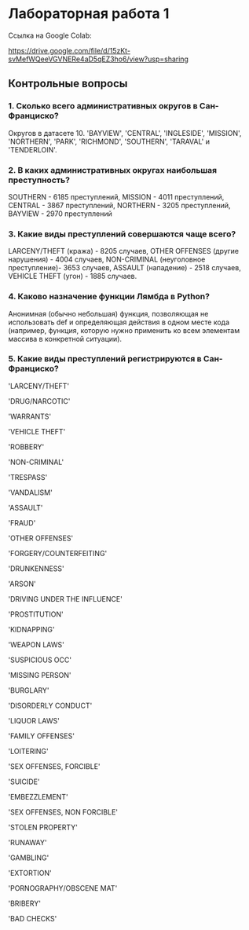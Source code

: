 # Лабораторная работа 1

Ссылка на Google Colab:

https://drive.google.com/file/d/15zKt-svMefWQeeVGVNERe4aD5qEZ3ho6/view?usp=sharing

## Контрольные вопросы

### 1. Сколько всего административных округов в Сан-Франциско?

Округов в датасете 10. 'BAYVIEW', 'CENTRAL', 'INGLESIDE', 'MISSION', 'NORTHERN', 'PARK', 'RICHMOND', 'SOUTHERN', 'TARAVAL' и 'TENDERLOIN'.

### 2. В каких административных округах наибольшая преступность? 

SOUTHERN - 6185 преступлений, MISSION - 4011 преступлений, CENTRAL - 3867 преступлений, NORTHERN - 3205 преступлений, BAYVIEW - 2970 преступлений

### 3. Какие виды преступлений совершаются чаще всего?

LARCENY/THEFT (кража) - 8205 случаев, OTHER OFFENSES (другие нарушения) - 4004 случаев, NON-CRIMINAL (неуголовное преступление)- 3653 случаев, ASSAULT (нападение) - 2518 случаев, VEHICLE THEFT (угон) - 1885 случаев.

### 4. Каково назначение функции Лямбда в Python?

Анонимная (обычно небольшая) функция, позволяющая не использовать def и определяющая действия в одном месте кода (например, функция, которую нужно применить ко всем элементам массива в конкретной ситуации). 

### 5. Какие виды преступлений регистрируются в Сан-Франциско?
'LARCENY/THEFT'

'DRUG/NARCOTIC'

'WARRANTS'

'VEHICLE THEFT'

'ROBBERY'

'NON-CRIMINAL'

'TRESPASS'

'VANDALISM'

'ASSAULT'

'FRAUD'

'OTHER OFFENSES'

'FORGERY/COUNTERFEITING' 

'DRUNKENNESS' 

'ARSON'

'DRIVING UNDER THE INFLUENCE' 

'PROSTITUTION' 

'KIDNAPPING' 

'WEAPON LAWS'

'SUSPICIOUS OCC' 

'MISSING PERSON' 

'BURGLARY' 

'DISORDERLY CONDUCT'

'LIQUOR LAWS' 

'FAMILY OFFENSES'

'LOITERING'

'SEX OFFENSES, FORCIBLE'

'SUICIDE' 

'EMBEZZLEMENT' 

'SEX OFFENSES, NON FORCIBLE' 

'STOLEN PROPERTY'

'RUNAWAY' 

'GAMBLING' 

'EXTORTION' 

'PORNOGRAPHY/OBSCENE MAT' 

'BRIBERY'

'BAD CHECKS'
